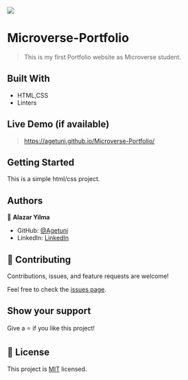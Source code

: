 ![](https://img.shields.io/badge/Microverse-blueviolet)

# Microverse-Portfolio

> This is my first Portfolio website as Microverse student.


## Built With

- HTML,CSS
- Linters

## Live Demo (if available)
> https://agetuni.github.io/Microverse-Portfolio/ 


## Getting Started
This is a simple html/css project.


## Authors

👤 **Alazar Yilma**

- GitHub: [@Agetuni](https://github.com/Agetuni)
- LinkedIn: [LinkedIn](https://www.linkedin.com/in/aleazar-yilma-b614b6174/)
## 🤝 Contributing

Contributions, issues, and feature requests are welcome!

Feel free to check the [issues page](../../issues/).

## Show your support

Give a ⭐️ if you like this project!


## 📝 License

This project is [MIT](./MIT.md) licensed.